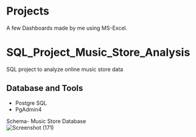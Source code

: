 # Projects
A few Dashboards made by me using MS-Excel.
# SQL_Project_Music_Store_Analysis
SQL project to analyze online music store data

## Database and Tools
* Postgre SQL
* PgAdmin4

Schema- Music Store Database  
![Screenshot (171)](https://github.com/KingKaP1/Projects/assets/106966007/5dccfecb-e3ba-4f3f-b63f-a8bbd2141c59)
